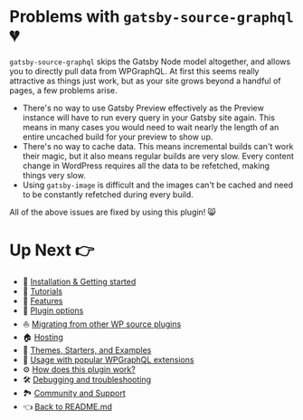 # Problems with `gatsby-source-graphql` :broken_heart:

`gatsby-source-graphql` skips the Gatsby Node model altogether, and allows you to directly pull data from WPGraphQL. At first this seems really attractive as things just work, but as your site grows beyond a handful of pages, a few problems arise.

- There's no way to use Gatsby Preview effectively as the Preview instance will have to run every query in your Gatsby site again. This means in many cases you would need to wait nearly the length of an entire uncached build for your preview to show up.
- There's no way to cache data. This means incremental builds can't work their magic, but it also means regular builds are very slow. Every content change in WordPress requires all the data to be refetched, making things very slow.
- Using `gatsby-image` is difficult and the images can't be cached and need to be constantly refetched during every build.



All of the above issues are fixed by using this plugin! :smile_cat:



# Up Next :point_right:

- :runner: [Installation & Getting started](./getting-started.md)
- :school: [Tutorials](./tutorials/index.md)
- :feet: [Features](./features/index.md)
- :electric_plug: [Plugin options](./plugin-options.md)
- :boat: [Migrating from other WP source plugins](./migrating-from-other-wp-source-plugins.md)
- :house: [Hosting](./hosting.md)
- :athletic_shoe: [Themes, Starters, and Examples](./themes-starters-examples.md)
-  :medal_sports: [Usage with popular WPGraphQL extensions](./usage-with-popular-wp-graphql-extensions.md)
- :gear: [How does this plugin work?](./how-does-this-plugin-work.md)
- :hammer_and_wrench: [Debugging and troubleshooting](./debugging-and-troubleshooting.md)
- :national_park: [Community and Support](./community-and-support.md)
- :point_left: [Back to README.md](../README.md)

